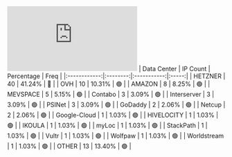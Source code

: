 ![Diagramm](https://github.com/obajay/StateSync-snapshots/blob/main/Projects/Aura/1/README.md)
| Data Center | IP Count | Percentage | Freq |
|:------------:|:--------:|:-----------:|:-----:|
| HETZNER | 40 | 41.24% | 🔴 |
| OVH | 10 | 10.31% | 🟢 |
| AMAZON | 8 | 8.25% | 🟢 |
| MEVSPACE | 5 | 5.15% | 🟢 |
| Contabo | 3 | 3.09% | 🟢 |
| Interserver | 3 | 3.09% | 🟢 |
| PSINet | 3 | 3.09% | 🟢 |
| GoDaddy | 2 | 2.06% | 🟢 |
| Netcup | 2 | 2.06% | 🟢 |
| Google-Cloud | 1 | 1.03% | 🟢 |
| HIVELOCITY | 1 | 1.03% | 🟢 |
| IKOULA | 1 | 1.03% | 🟢 |
| myLoc | 1 | 1.03% | 🟢 |
| StackPath | 1 | 1.03% | 🟢 |
| Vultr | 1 | 1.03% | 🟢 |
| Wolfpaw | 1 | 1.03% | 🟢 |
| Worldstream | 1 | 1.03% | 🟢 |
| OTHER | 13 | 13.40% | 🟢 |